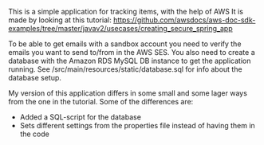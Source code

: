 This is a simple application for tracking items, with the help of AWS
It is made by looking at this tutorial:
https://github.com/awsdocs/aws-doc-sdk-examples/tree/master/javav2/usecases/creating_secure_spring_app

To be able to get emails with a sandbox account you need to verify the emails you want to send to/from in the AWS SES.
You also need to create a database with the Amazon RDS MySQL DB instance to get the application running. See /src/main/resources/static/database.sql for info about the database setup.

My version of this application differs in some small and some lager ways from the one in the tutorial. 
Some of the differences are:
 * Added a SQL-script for the database 
 * Sets different settings from the properties file instead of having them in the code